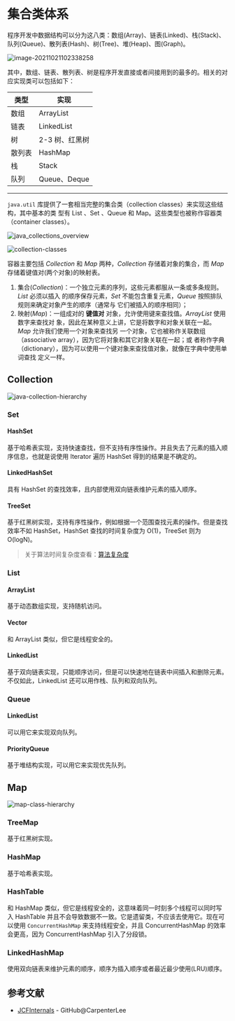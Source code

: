# 集合类体系

程序开发中数据结构可以分为这八类：数组(Array)、链表(Linked)、栈(Stack)、队列(Queue)、散列表(Hash)、树(Tree)、堆(Heap)、图(Graph)。

![image-20211021102338258](//jsd.cdn.zzko.cn/gh/tiancixiong/atips@img-230529/images/java/container/collection/image-20211021102338258.png)

其中，数组、链表、散列表、树是程序开发直接或者间接用到的最多的。相关的对应实现类可以包括如下：

| 类型   | 实现           |
| ------ | -------------- |
| 数组   | ArrayList      |
| 链表   | LinkedList     |
| 树     | 2-3 树、红黑树 |
| 散列表 | HashMap        |
| 栈     | Stack          |
| 队列   | Queue、Deque   |

---

`java.util` 库提供了一套相当完整的集合类（collection classes）来实现这些结构，其中基本的类
型有 List 、Set 、Queue 和 Map。这些类型也被称作容器类（container classes）。

![java_collections_overview](//jsd.cdn.zzko.cn/gh/tiancixiong/atips@img-230529/images/java/container/collection/java_collections_overview.png)

![collection-classes](//jsd.cdn.zzko.cn/gh/tiancixiong/atips@img-230529/images/java/container/collection/collection-classes.jpg)

容器主要包括 *Collection* 和 *Map* 两种，*Collection* 存储着对象的集合，而 *Map* 存储着键值对(两个对象)的映射表。

1. 集合(*Collection*)：一个独立元素的序列，这些元素都服从一条或多条规则。*List* 必须以插入
的顺序保存元素，*Set* 不能包含重复元素，*Queue* 按照排队规则来确定对象产生的顺序（通常与
它们被插入的顺序相同）；
2. 映射(*Map*)：一组成对的 **键值对** 对象，允许使用键来查找值。*ArrayList* 使用数字来查找对
象，因此在某种意义上讲，它是将数字和对象关联在一起。*Map* 允许我们使用一个对象来查找另
一个对象，它也被称作关联数组（associative array），因为它将对象和其它对象关联在一起；或
者称作字典（dictionary），因为可以使用一个键对象来查找值对象，就像在字典中使用单词查找
定义一样。



## Collection

![java-collection-hierarchy](//jsd.cdn.zzko.cn/gh/tiancixiong/atips@img-230529/images/java/container/collection/java-collection-hierarchy.jpeg)

### Set

#### HashSet

基于哈希表实现，支持快速查找，但不支持有序性操作。并且失去了元素的插入顺序信息，也就是说使用 Iterator 遍历 HashSet 得到的结果是不确定的。

#### LinkedHashSet

具有 HashSet 的查找效率，且内部使用双向链表维护元素的插入顺序。

#### TreeSet

基于红黑树实现，支持有序性操作，例如根据一个范围查找元素的操作。但是查找效率不如 HashSet，HashSet 查找的时间复杂度为 O(1)，TreeSet 则为 O(logN)。

> 关于算法时间复杂度查看：[算法复杂度](https://blog.csdn.net/dazhaoDai/article/details/81631195)



### List

#### ArrayList

基于动态数组实现，支持随机访问。

#### Vector

和 ArrayList 类似，但它是线程安全的。

#### LinkedList

基于双向链表实现，只能顺序访问，但是可以快速地在链表中间插入和删除元素。不仅如此，LinkedList 还可以用作栈、队列和双向队列。



### Queue

#### LinkedList

可以用它来实现双向队列。

#### PriorityQueue

基于堆结构实现，可以用它来实现优先队列。



## Map

![map-class-hierarchy](//jsd.cdn.zzko.cn/gh/tiancixiong/atips@img-230529/images/java/container/collection/map-class-hierarchy.jpg)

### TreeMap

基于红黑树实现。

### HashMap

基于哈希表实现。

### HashTable

和 HashMap 类似，但它是线程安全的，这意味着同一时刻多个线程可以同时写入 HashTable 并且不会导致数据不一致。它是遗留类，不应该去使用它。现在可以使用 `ConcurrentHashMap` 来支持线程安全，并且 ConcurrentHashMap 的效率会更高，因为 ConcurrentHashMap 引入了分段锁。

### LinkedHashMap

使用双向链表来维护元素的顺序，顺序为插入顺序或者最近最少使用(LRU)顺序。



## 参考文献

- [JCFInternals](https://github.com/CarpenterLee/JCFInternals) - GitHub@CarpenterLee

